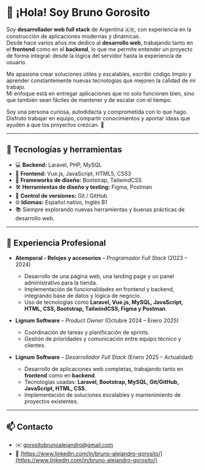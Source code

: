 # 👋 ¡Hola! Soy Bruno Gorosito  

Soy **desarrollador web full stack** de Argentina 🇦🇷, con experiencia en la construcción de aplicaciones modernas y dinámicas.  
Desde hace varios años me dedico al **desarrollo web**, trabajando tanto en el **frontend** como en el **backend**, lo que me permite entender un proyecto de forma integral: desde la lógica del servidor hasta la experiencia de usuario.  

Me apasiona crear soluciones útiles y escalables, escribir código limpio y aprender constantemente nuevas tecnologías que mejoren la calidad de mi trabajo.  
Mi enfoque está en entregar aplicaciones que no solo funcionen bien, sino que también sean fáciles de mantener y de escalar con el tiempo.  

Soy una persona curiosa, autodidacta y comprometida con lo que hago. Disfruto trabajar en equipo, compartir conocimientos y aportar ideas que ayuden a que los proyectos crezcan. 🚀  

---

## 🚀 Tecnologías y herramientas
- 💻 **Backend:** Laravel, PHP, MySQL  
- 🎨 **Frontend:** Vue.js, JavaScript, HTML5, CSS3  
- 🎨 **Frameworks de diseño:** Bootstrap, TailwindCSS  
- 🛠️ **Herramientas de diseño y testing:** Figma, Postman  
- 🔧 **Control de versiones:** Git / GitHub  
- 🌐 **Idiomas:** Español nativo, Inglés B1  
- 📚 Siempre explorando nuevas herramientas y buenas prácticas de desarrollo web.  

---

## 💼 Experiencia Profesional

- **Atemporal - Relojes y accesorios** – *Programador Full Stack* (2023 – 2024)  
  - Desarrollo de una página web, una landing page y un panel administrativo para la tienda.  
  - Implementación de funcionalidades en frontend y backend, integrando base de datos y lógica de negocio.  
  - Uso de tecnologías como **Laravel, Vue.js, MySQL, JavaScript, HTML, CSS, Bootstrap, TailwindCSS, Figma y Postman**.  

- **Lignum Software** – *Product Owner* (Octubre 2024 – Enero 2025)  
  - Coordinación de tareas y planificación de sprints.  
  - Gestión de prioridades y comunicación entre equipo técnico y clientes.  

- **Lignum Software** – *Desarrollador Full Stack* (Enero 2025 – Actualidad)  
  - Desarrollo de aplicaciones web completas, trabajando tanto en **frontend** como en **backend**.  
  - Tecnologías usadas: **Laravel, Bootstrap, MySQL, Git/GitHub, JavaScript, HTML, CSS**.  
  - Implementación de soluciones escalables y mantenimiento de proyectos existentes.

---

## 📫 Contacto
- ✉️ [gorositobrunoalejandro@gmail.com](mailto:gorositobrunoalejandro@gmail.com)  
- 💼 [https://www.linkedin.com/in/bruno-alejandro-gorosito/](https://www.linkedin.com/in/bruno-alejandro-gorosito/)  

